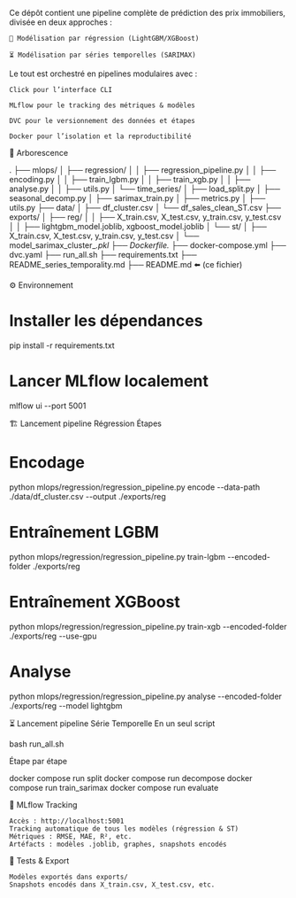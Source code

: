 Ce dépôt contient une pipeline complète de prédiction des prix immobiliers, divisée en deux approches :

    🔁 Modélisation par régression (LightGBM/XGBoost)

    ⏳ Modélisation par séries temporelles (SARIMAX)

Le tout est orchestré en pipelines modulaires avec :

    Click pour l’interface CLI

    MLflow pour le tracking des métriques & modèles

    DVC pour le versionnement des données et étapes

    Docker pour l’isolation et la reproductibilité

📁 Arborescence

.
├── mlops/
│   ├── regression/
│   │   ├── regression_pipeline.py
│   │   ├── encoding.py
│   │   ├── train_lgbm.py
│   │   ├── train_xgb.py
│   │   ├── analyse.py
│   │   ├── utils.py
│   └── time_series/
│       ├── load_split.py
│       ├── seasonal_decomp.py
│       ├── sarimax_train.py
│       ├── metrics.py
│       ├── utils.py
├── data/
│   ├── df_cluster.csv
│   └── df_sales_clean_ST.csv
├── exports/
│   ├── reg/
│   │   ├── X_train.csv, X_test.csv, y_train.csv, y_test.csv
│   │   ├── lightgbm_model.joblib, xgboost_model.joblib
│   └── st/
│       ├── X_train.csv, X_test.csv, y_train.csv, y_test.csv
│       └── model_sarimax_cluster_*.pkl
├── Dockerfile.*
├── docker-compose.yml
├── dvc.yaml
├── run_all.sh
├── requirements.txt
├── README_series_temporality.md
├── README.md  ⬅️ (ce fichier)

⚙️ Environnement

# Installer les dépendances
pip install -r requirements.txt

# Lancer MLflow localement
mlflow ui --port 5001

🏗️ Lancement pipeline Régression
Étapes

# Encodage
python mlops/regression/regression_pipeline.py encode --data-path ./data/df_cluster.csv --output ./exports/reg

# Entraînement LGBM
python mlops/regression/regression_pipeline.py train-lgbm --encoded-folder ./exports/reg

# Entraînement XGBoost
python mlops/regression/regression_pipeline.py train-xgb --encoded-folder ./exports/reg --use-gpu

# Analyse
python mlops/regression/regression_pipeline.py analyse --encoded-folder ./exports/reg --model lightgbm

⏳ Lancement pipeline Série Temporelle
En un seul script

bash run_all.sh

Étape par étape

docker compose run split
docker compose run decompose
docker compose run train_sarimax
docker compose run evaluate

🔁 MLflow Tracking

    Accès : http://localhost:5001
    Tracking automatique de tous les modèles (régression & ST)
    Métriques : RMSE, MAE, R², etc.
    Artéfacts : modèles .joblib, graphes, snapshots encodés

🧪 Tests & Export

    Modèles exportés dans exports/
    Snapshots encodés dans X_train.csv, X_test.csv, etc.
